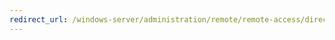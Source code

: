 ```yaml
---
redirect_url: /windows-server/administration/remote/remote-access/directaccess/tlg-cluster-nlb/da-cluster-nlb-requirements
---
```


